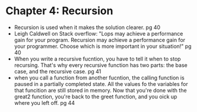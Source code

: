 # Chapter 4: Recursion

- Recursion is used when it makes the solution clearer. pg 40
- Leigh Caldwell on Stack overflow: "Lops may achieve a performance gain for your program. Recursion may achieve a performance gain for your programmer. Choose which is more important in your situation!" pg 40
- When you write a recursive fucntion, you have to tell it when to stop recursing. That's why every recursive function has two parts: the base case, and the recursive case. pg 41
- when you call a function from another  fucntion, the calling function is paused in a partially completed state. All the values fo the variables for that funcition are still stored in memory. Now that you're done with the great2 function, you're back
to the greet function, and you oick up where you left off. pg 44

